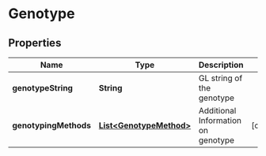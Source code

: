 
# Genotype

## Properties
Name | Type | Description | Notes
------------ | ------------- | ------------- | -------------
**genotypeString** | **String** | GL string of the genotype | 
**genotypingMethods** | [**List&lt;GenotypeMethod&gt;**](GenotypeMethod.md) | Additional Information on genotype |  [optional]



